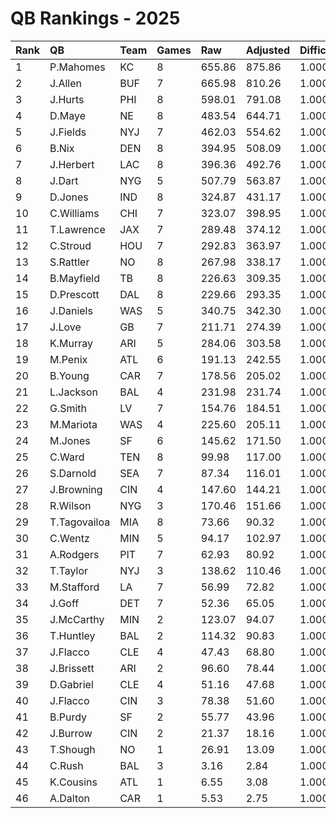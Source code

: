 # QB Rankings - 2025

| Rank | QB           | Team | Games | Raw    | Adjusted | Difficulty | Avg/Game | Normalized |
| :----| :------------| :----| :-----| :------| :--------| :----------| :--------| :----------|
| 1    | P.Mahomes    | KC   | 8     | 655.86 | 875.86   | 1.000      | 109.48   | 98.85      |
| 2    | J.Allen      | BUF  | 7     | 665.98 | 810.26   | 1.000      | 115.75   | 93.85      |
| 3    | J.Hurts      | PHI  | 8     | 598.01 | 791.08   | 1.000      | 98.88    | 92.39      |
| 4    | D.Maye       | NE   | 8     | 483.54 | 644.71   | 1.000      | 80.59    | 81.24      |
| 5    | J.Fields     | NYJ  | 7     | 462.03 | 554.62   | 1.000      | 79.23    | 72.18      |
| 6    | B.Nix        | DEN  | 8     | 394.95 | 508.09   | 1.000      | 63.51    | 70.83      |
| 7    | J.Herbert    | LAC  | 8     | 396.36 | 492.76   | 1.000      | 61.60    | 69.66      |
| 8    | J.Dart       | NYG  | 5     | 507.79 | 563.87   | 1.000      | 112.77   | 67.72      |
| 9    | D.Jones      | IND  | 8     | 324.87 | 431.17   | 1.000      | 53.90    | 64.97      |
| 10   | C.Williams   | CHI  | 7     | 323.07 | 398.95   | 1.000      | 56.99    | 62.51      |
| 11   | T.Lawrence   | JAX  | 7     | 289.48 | 374.12   | 1.000      | 53.45    | 60.62      |
| 12   | C.Stroud     | HOU  | 7     | 292.83 | 363.97   | 1.000      | 52.00    | 59.85      |
| 13   | S.Rattler    | NO   | 8     | 267.98 | 338.17   | 1.000      | 42.27    | 57.88      |
| 14   | B.Mayfield   | TB   | 8     | 226.63 | 309.35   | 1.000      | 38.67    | 55.69      |
| 15   | D.Prescott   | DAL  | 8     | 229.66 | 293.35   | 1.000      | 36.67    | 54.47      |
| 16   | J.Daniels    | WAS  | 5     | 340.75 | 342.30   | 1.000      | 68.46    | 53.73      |
| 17   | J.Love       | GB   | 7     | 211.71 | 274.39   | 1.000      | 39.20    | 53.02      |
| 18   | K.Murray     | ARI  | 5     | 284.06 | 303.58   | 1.000      | 60.72    | 52.34      |
| 19   | M.Penix      | ATL  | 6     | 191.13 | 242.55   | 1.000      | 40.43    | 49.49      |
| 20   | B.Young      | CAR  | 7     | 178.56 | 205.02   | 1.000      | 29.29    | 46.93      |
| 21   | L.Jackson    | BAL  | 4     | 231.98 | 231.74   | 1.000      | 57.94    | 46.23      |
| 22   | G.Smith      | LV   | 7     | 154.76 | 184.51   | 1.000      | 26.36    | 46.18      |
| 23   | M.Mariota    | WAS  | 4     | 225.60 | 205.11   | 1.000      | 51.28    | 43.96      |
| 24   | M.Jones      | SF   | 6     | 145.62 | 171.50   | 1.000      | 28.58    | 43.77      |
| 25   | C.Ward       | TEN  | 8     | 99.98  | 117.00   | 1.000      | 14.62    | 41.03      |
| 26   | S.Darnold    | SEA  | 7     | 87.34  | 116.01   | 1.000      | 16.57    | 40.96      |
| 27   | J.Browning   | CIN  | 4     | 147.60 | 144.21   | 1.000      | 36.05    | 40.45      |
| 28   | R.Wilson     | NYG  | 3     | 170.46 | 151.66   | 1.000      | 50.55    | 39.92      |
| 29   | T.Tagovailoa | MIA  | 8     | 73.66  | 90.32    | 1.000      | 11.29    | 39.00      |
| 30   | C.Wentz      | MIN  | 5     | 94.17  | 102.97   | 1.000      | 20.59    | 38.98      |
| 31   | A.Rodgers    | PIT  | 7     | 62.93  | 80.92    | 1.000      | 11.56    | 38.29      |
| 32   | T.Taylor     | NYJ  | 3     | 138.62 | 110.46   | 1.000      | 36.82    | 37.81      |
| 33   | M.Stafford   | LA   | 7     | 56.99  | 72.82    | 1.000      | 10.40    | 37.67      |
| 34   | J.Goff       | DET  | 7     | 52.36  | 65.05    | 1.000      | 9.29     | 37.08      |
| 35   | J.McCarthy   | MIN  | 2     | 123.07 | 94.07    | 1.000      | 47.03    | 36.46      |
| 36   | T.Huntley    | BAL  | 2     | 114.32 | 90.83    | 1.000      | 45.41    | 36.31      |
| 37   | J.Flacco     | CLE  | 4     | 47.43  | 68.80    | 1.000      | 17.20    | 36.09      |
| 38   | J.Brissett   | ARI  | 2     | 96.60  | 78.44    | 1.000      | 39.22    | 35.74      |
| 39   | D.Gabriel    | CLE  | 4     | 51.16  | 47.68    | 1.000      | 11.92    | 34.87      |
| 40   | J.Flacco     | CIN  | 3     | 78.38  | 51.60    | 1.000      | 17.20    | 34.78      |
| 41   | B.Purdy      | SF   | 2     | 55.77  | 43.96    | 1.000      | 21.98    | 34.04      |
| 42   | J.Burrow     | CIN  | 2     | 21.37  | 18.16    | 1.000      | 9.08     | 32.92      |
| 43   | T.Shough     | NO   | 1     | 26.91  | 13.09    | 1.000      | 13.09    | 32.56      |
| 44   | C.Rush       | BAL  | 3     | 3.16   | 2.84     | 1.000      | 0.95     | 32.27      |
| 45   | K.Cousins    | ATL  | 1     | 6.55   | 3.08     | 1.000      | 3.08     | 32.23      |
| 46   | A.Dalton     | CAR  | 1     | 5.53   | 2.75     | 1.000      | 2.75     | 32.21      |

